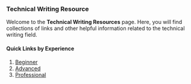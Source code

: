### Technical Writing Resource
Welcome to the __Technical Writing Resources__ page. Here, you will find collections of links
and other helpful information related to the technical writing field.

#### Quick Links by Experience
1. [Beginner]("./docs/Beginner.md")
2. [Advanced]("./docs/Advanced.md")
3. [Professional]("./docs/Professional.md")


